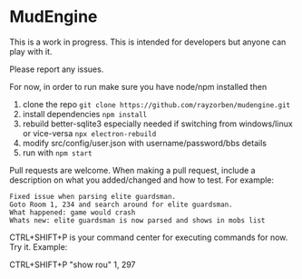 # MudEngine
This is a work in progress. This is intended for developers but anyone can play with it.

Please report any issues.

For now, in order to run make sure you have node/npm installed then

1. clone the repo `git clone https://github.com/rayzorben/mudengine.git`
1. install dependencies `npm install`
1. rebuild better-sqlite3 especially needed if switching from windows/linux or vice-versa `npx electron-rebuild`
1. modify src/config/user.json with username/password/bbs details
1. run with `npm start`

Pull requests are welcome. When making a pull request, include a description on what you added/changed and how to test. For example:

```
Fixed issue when parsing elite guardsman.
Goto Room 1, 234 and search around for elite guardsman.
What happened: game would crash
Whats new: elite guardsman is now parsed and shows in mobs list
``````

CTRL+SHIFT+P is your command center for executing commands for now. Try it.
Example:

CTRL+SHIFT+P
"show rou"
1, 297